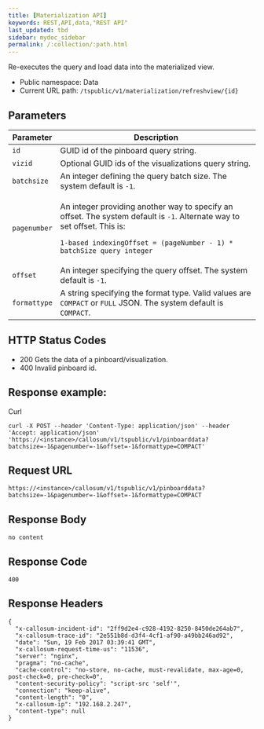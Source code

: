 ```yaml
---
title: [Materialization API]
keywords: REST,API,data,"REST API"
last_updated: tbd
sidebar: mydoc_sidebar
permalink: /:collection/:path.html
---
```


Re-executes the query and load data into the materialized view.

- Public namespace: Data
- Current URL path: `/tspublic/v1/materialization/refreshview/{id}`

## Parameters

<table>
   <colgroup>
      <col style="width:15%" />
      <col style="width:85%" />
   </colgroup>
   <thead>
      <tr>
         <th>Parameter</th>
         <th>Description</th>
      </tr>
   </thead>
   <tbody>
      <tr>
         <td><code>id</code></td>
         <td>GUID id of the pinboard query string.</td>
      </tr>
     <tr>
         <td><code>vizid</code></td>
         <td>Optional GUID ids of the visualizations query string.</td>
      </tr>
      <tr>
         <td><code>batchsize</code></td>
         <td>An integer defining the query batch size. The system default is <code>-1</code>. </td>
      </tr>
      <tr>
         <td><code>pagenumber</code></td>
         <td>
            <p>An integer providing another way to specify an offset.  The system default is <code>-1</code>. Alternate way to set offset. This is:</p>
            <p><code>1-based indexingOffset = (pageNumber - 1) * batchSize query integer</code></p>
         </td>
         </tr>
     <tr>
         <td><code>offset</code></td>
         <td>An integer specifying the query offset. The system default is <code>-1</code>. </td>
      </tr>
      <tr>
         <td><code>formattype</code></td>
         <td>A string specifying the format type.  Valid values are <code>COMPACT</code> or <code>FULL</code> JSON. The system default is <code>COMPACT</code>. </td>
      </tr>
   </tbody>
</table>

## HTTP Status Codes

* 200 Gets the data of a pinboard/visualization.
* 400 Invalid pinboard id.


## Response example:

Curl

```
curl -X POST --header 'Content-Type: application/json' --header 'Accept: application/json' 'https://<instance>/callosum/v1/tspublic/v1/pinboarddata?batchsize=-1&pagenumber=-1&offset=-1&formattype=COMPACT'
```

## Request URL

```
https://<instance>/callosum/v1/tspublic/v1/pinboarddata?batchsize=-1&pagenumber=-1&offset=-1&formattype=COMPACT
```

## Response Body

```
no content
```

## Response Code

```
400
```

## Response Headers

```
{
  "x-callosum-incident-id": "2ff9d2e4-c928-4192-8250-8450de264ab7",
  "x-callosum-trace-id": "2e551b8d-d3f4-4cf1-af90-a49bb246ad92",
  "date": "Sun, 19 Feb 2017 03:39:41 GMT",
  "x-callosum-request-time-us": "11536",
  "server": "nginx",
  "pragma": "no-cache",
  "cache-control": "no-store, no-cache, must-revalidate, max-age=0, post-check=0, pre-check=0",
  "content-security-policy": "script-src 'self'",
  "connection": "keep-alive",
  "content-length": "0",
  "x-callosum-ip": "192.168.2.247",
  "content-type": null
}
```
